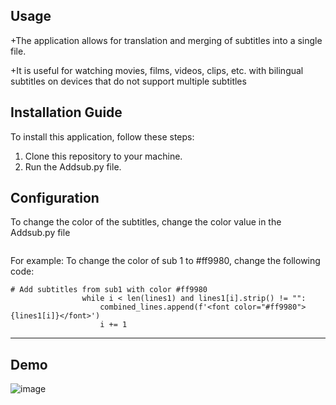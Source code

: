 ## Usage
+The application allows for translation and merging of subtitles into a single file.

+It is useful for watching movies, films, videos, clips, etc. with bilingual subtitles on devices that do not support multiple subtitles

## Installation Guide

To install this application, follow these steps:

1. Clone this repository to your machine.
2. Run the Addsub.py file.

## Configuration
To change the color of the subtitles, change the color value in the Addsub.py file
```python
```
For example: To change the color of sub 1 to #ff9980, change the following code:
```
# Add subtitles from sub1 with color #ff9980
                while i < len(lines1) and lines1[i].strip() != "":
                    combined_lines.append(f'<font color="#ff9980">{lines1[i]}</font>')
                    i += 1
```
***
## Demo
![image](https://github.com/toanvuvv/Translate_Merge_Subtitle/assets/87163954/fee48278-5eb8-4a18-af40-37161f93fb10)